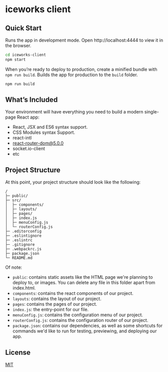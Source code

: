 # iceworks client

## Quick Start

Runs the app in development mode.
Open http://localhost:4444 to view it in the browser.

```bash
cd iceworks-client
npm start
```

When you’re ready to deploy to production, create a minified bundle with `npm run build`. Builds the app for production to the `build` folder.

```bash
npm run build
```

## What’s Included

Your environment will have everything you need to build a modern single-page React app:

- React, JSX and ES6 syntax support.
- CSS Modules syntax Support.
- react-intl
- react-router-dom@5.0.0
- socket.io-client
- etc

## Project Structure

At this point, your project structure should look like the following:

```
/
├─ public/
├─ src/
│  ├─ components/
│  ├─ layouts/
│  ├─ pages/
│  ├─ index.js
│  ├─ menuConfig.js
│  └─ routerConfig.js
├─ .editorconfig
├─ .eslintignore
├─ .eslintrc
├─ .gitignore
├─ .webpackrc.js
├─ package.json
└─ README.md
```

Of note:

- `public`: contains static assets like the HTML page we're planning to deploy to, or images. You can delete any file in this folder apart from index.html.
- `components`: contains the react components of our project.
- `layouts`: contains the layout of our project.
- `pages`: contains the pages of our project.
- `index.js`: the entry-point for our file.
- `menuConfig.js`: contains the configuration menu of our project.
- `routerConfig.js`: contains the configuration router of our project.
- `package.json`: contains our dependencies, as well as some shortcuts for commands we'd like to run for testing, previewing, and deploying our app.

## License

[MIT](https://github.com/alibaba/ice/blob/master/LICENSE)
